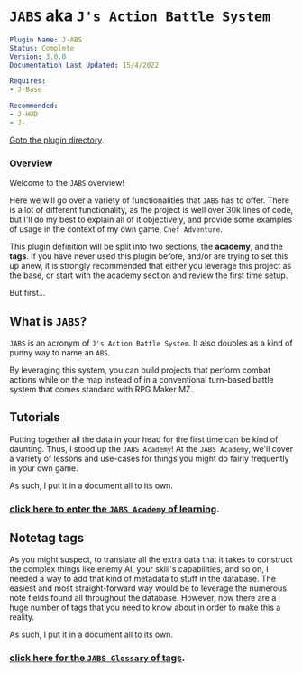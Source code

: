 # `JABS` aka `J's Action Battle System`
```yaml
Plugin Name: J-ABS
Status: Complete
Version: 3.0.0
Documentation Last Updated: 15/4/2022

Requires:
- J-Base

Recommended:
- J-HUD
- J-
```
[Goto the plugin directory](/chef-adventure/js/plugins/j/jabs).

### Overview
Welcome to the `JABS` overview!

Here we will go over a variety of functionalities that `JABS` has to offer. There is a lot of different functionality,
as the project is well over 30k lines of code, but I'll do my best to explain all of it objectively, and provide some
examples of usage in the context of my own game, `Chef Adventure`.

This plugin definition will be split into two sections, the **academy**, and the **tags**. If you have never used
this plugin before, and/or are trying to set this up anew, it is strongly recommended that either you leverage this
project as the base, or start with the academy section and review the first time setup.

But first...

## What is `JABS`?
`JABS` is an acronym of `J's Action Battle System`. It also doubles as a kind of punny way to name an `ABS`.

By leveraging this system, you can build projects that perform combat actions while on the map instead of in a
conventional turn-based battle system that comes standard with RPG Maker MZ. 

## Tutorials
Putting together all the data in your head for the first time can be kind of daunting. Thus, I stood up the `JABS
Academy`! At the `JABS Academy`, we'll cover a variety of lessons and use-cases for things you might do fairly
frequently in your own game.

As such, I put it in a document all to its own.

### [click here to enter the `JABS Academy` of learning](academy/jabs-academy.md).

## Notetag tags
As you might suspect, to translate all the extra data that it takes to construct the complex things like enemy AI, your
skill's capabilities, and so on, I needed a way to add that kind of metadata to stuff in the database. The easiest and
most straight-forward way would be to leverage the numerous note fields found all throughout the database. However, now
there are a huge number of tags that you need to know about in order to make this a reality.

As such, I put it in a document all to its own.

### [click here for the `JABS Glossary` of tags](glossary/jabs-glossary.md).